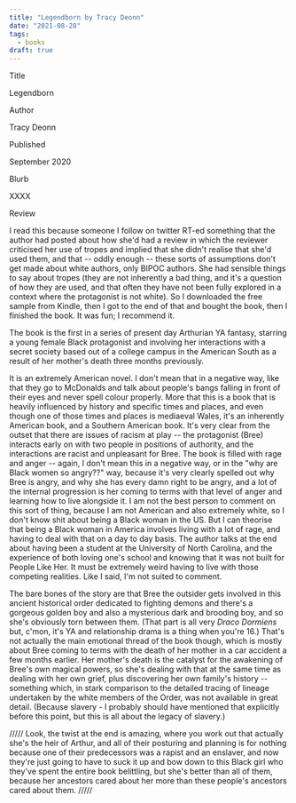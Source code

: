 ```yaml
---
title: "Legendborn by Tracy Deonn"
date: "2021-08-28"
tags:
  - books
draft: true
---
```


Title

Legendborn

Author

Tracy Deonn

Published

September 2020

Blurb

XXXX

Review

I read this because someone I follow on twitter RT-ed something that the author had posted about how she'd had a review in which the reviewer criticised her use of tropes and implied that she didn't realise that she'd used them, and that -- oddly enough -- these sorts of assumptions don't get made about white authors, only BIPOC authors. She had sensible things to say about tropes (they are not inherently a bad thing, and it's a question of how they are used, and that often they have not been fully explored in a context where the protagonist is not white). So I downloaded the free sample from Kindle, then I got to the end of that and bought the book, then I finished the book. It was fun; I recommend it.

The book is the first in a series of present day Arthurian YA fantasy, starring a young female Black protagonist and involving her interactions with a secret society based out of a college campus in the American South as a result of her mother's death three months previously.

It is an extremely American novel. I don't mean that in a negative way, like that they go to McDonalds and talk about people's bangs falling in front of their eyes and never spell colour properly. More that this is a book that is heavily influenced by history and specific times and places, and even though one of those times and places is mediaeval Wales, it's an inherently American book, and a Southern American book. It's very clear from the outset that there are issues of racism at play -- the protagonist (Bree) interacts early on with two people in positions of authority, and the interactions are racist and unpleasant for Bree. The book is filled with rage and anger -- again, I don't mean this in a negative way, or in the "why are Black women so angry??" way, because it's very clearly spelled out why Bree is angry, and why she has every damn right to be angry, and a lot of the internal progression is her coming to terms with that level of anger and learning how to live alongside it. I am not the best person to comment on this sort of thing, because I am not American and also extremely white, so I don't know shit about being a Black woman in the US. But I can theorise that being a Black woman in America involves living with a lot of rage, and having to deal with that on a day to day basis. The author talks at the end about having been a student at the University of North Carolina, and the experience of both loving one's school and knowing that it was not built for People Like Her. It must be extremely weird having to live with those competing realities. Like I said, I'm not suited to comment.

The bare bones of the story are that Bree the outsider gets involved in this ancient historical order dedicated to fighting demons and there's a gorgeous golden boy and also a mysterious dark and brooding boy, and so she's obviously torn between them. (That part is all very _Draco Dormiens_ but, c'mon, it's YA and relationship drama is a thing when you're 16.) That's not actually the main emotional thread of the book though, which is mostly about Bree coming to terms with the death of her mother in a car accident a few months earlier. Her mother's death is the catalyst for the awakening of Bree's own magical powers, so she's dealing with that at the same time as dealing with her own grief, plus discovering her own family's history -- something which, in stark comparison to the detailed tracing of lineage undertaken by the white members of the Order, was not available in great detail. (Because slavery - I probably should have mentioned that explicitly before this point, but this is all about the legacy of slavery.)

/////
Look, the twist at the end is amazing, where you work out that actually she's the heir of Arthur, and all of their posturing and planning is for nothing because one of their predecessors was a rapist and an enslaver, and now they're just going to have to suck it up and bow down to this Black girl who they've spent the entire book belittling, but she's better than all of them, because her ancestors cared about her more than these people's ancestors cared about them.
/////

